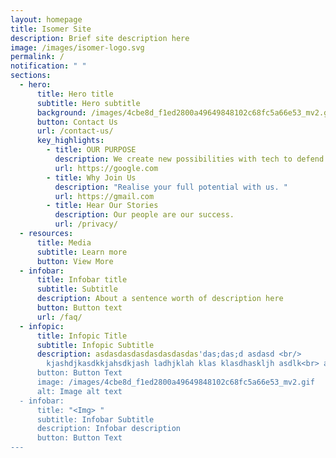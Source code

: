 ```yaml
---
layout: homepage
title: Isomer Site
description: Brief site description here
image: /images/isomer-logo.svg
permalink: /
notification: " "
sections:
  - hero:
      title: Hero title
      subtitle: Hero subtitle
      background: /images/4cbe8d_f1ed2800a49649848102c68fc5a66e53_mv2.gif
      button: Contact Us
      url: /contact-us/
      key_highlights:
        - title: OUR PURPOSE
          description: We create new possibilities with tech to defend Singapore. 
          url: https://google.com
        - title: Why Join Us
          description: "Realise your full potential with us. "
          url: https://gmail.com
        - title: Hear Our Stories
          description: Our people are our success.
          url: /privacy/
  - resources:
      title: Media
      subtitle: Learn more
      button: View More
  - infobar:
      title: Infobar title
      subtitle: Subtitle
      description: About a sentence worth of description here
      button: Button text
      url: /faq/
  - infopic:
      title: Infopic Title
      subtitle: Infopic Subtitle
      description: asdasdasdasdasdasdasdas'das;das;d asdasd <br/>
        kjashdjkasdkkjahsdkjash ladhjklah klas klasdhaskljh asdlk<br> asdasd
      button: Button Text
      image: /images/4cbe8d_f1ed2800a49649848102c68fc5a66e53_mv2.gif
      alt: Image alt text
  - infobar:
      title: "<Img> "
      subtitle: Infobar Subtitle
      description: Infobar description
      button: Button Text
---
```

